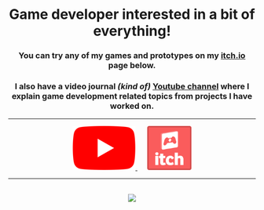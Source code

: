 <div align="center">
   <h1> <b>Game developer</b> interested in a bit of everything!</h1>

   <div align="center">
      <h3>You can try any of my games and prototypes on my <a href="https://tycro-games.itch.io/">itch.io</a> page below.</h3>
      <h3>I also have a video journal <em>(kind of)</em> <a href="https://www.youtube.com/@tycro_games">Youtube channel</a> where I explain game development related topics from projects I have worked on.</h3>
   </div>
   <hr/>

   <!--Social images !-->
   <div align="center"  >
      <div  style="padding: 10px;display: inline; height:100%;">
         <a href="https://www.youtube.com/@tycro_games"><img src="assets\youtube_social_icon_red.png" alt="My YouTube Channel"/> </a>
      </div>
      <div  style="padding: 10px;display: inline; height:100%">
         <a href="https://tycro-games.itch.io/"><img src="assets\app-icon.png" alt="My itch.io page" height="90"/></a>
      </div>
      <br>
      <hr>
      <br>
      <img  src="https://github-readme-stats.vercel.app/api?username=OneBogdan01&show_icons=true&theme=dark"/>
   
   </div>
